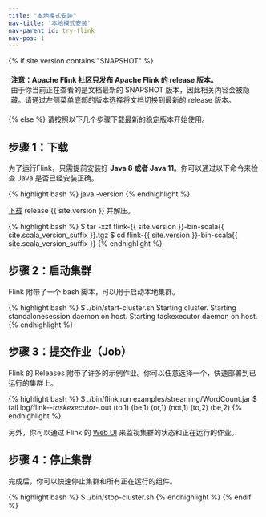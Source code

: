 ```yaml
---
title: "本地模式安装"
nav-title: '本地模式安装'
nav-parent_id: try-flink
nav-pos: 1
---
```

<!--
Licensed to the Apache Software Foundation (ASF) under one
or more contributor license agreements.  See the NOTICE file
distributed with this work for additional information
regarding copyright ownership.  The ASF licenses this file
to you under the Apache License, Version 2.0 (the
"License"); you may not use this file except in compliance
with the License.  You may obtain a copy of the License at

  http://www.apache.org/licenses/LICENSE-2.0

Unless required by applicable law or agreed to in writing,
software distributed under the License is distributed on an
"AS IS" BASIS, WITHOUT WARRANTIES OR CONDITIONS OF ANY
KIND, either express or implied.  See the License for the
specific language governing permissions and limitations
under the License.
-->
 
{% if site.version contains "SNAPSHOT" %}
<p style="border-radius: 5px; padding: 5px" class="bg-danger">
  <b>
  注意：Apache Flink 社区只发布 Apache Flink 的 release 版本。
  </b><br>
  由于你当前正在查看的是文档最新的 SNAPSHOT 版本，因此相关内容会被隐藏。请通过左侧菜单底部的版本选择将文档切换到最新的 release 版本。
</p>
{% else %}
请按照以下几个步骤下载最新的稳定版本开始使用。

<a name="step-1-download"></a>

## 步骤 1：下载

为了运行Flink，只需提前安装好 __Java 8 或者 Java 11__。你可以通过以下命令来检查 Java 是否已经安装正确。

{% highlight bash %}
java -version
{% endhighlight %}

[下载](https://flink.apache.org/downloads.html) release {{ site.version }} 并解压。

{% highlight bash %}
$ tar -xzf flink-{{ site.version }}-bin-scala{{ site.scala_version_suffix }}.tgz
$ cd flink-{{ site.version }}-bin-scala{{ site.scala_version_suffix }}
{% endhighlight %}

<a name="step-2-start-a-cluster"></a>

## 步骤 2：启动集群

Flink 附带了一个 bash 脚本，可以用于启动本地集群。

{% highlight bash %}
$ ./bin/start-cluster.sh
Starting cluster.
Starting standalonesession daemon on host.
Starting taskexecutor daemon on host.
{% endhighlight %}

<a name="step-3-submit-a-job"></a>

## 步骤 3：提交作业（Job）

Flink 的 Releases 附带了许多的示例作业。你可以任意选择一个，快速部署到已运行的集群上。

{% highlight bash %}
$ ./bin/flink run examples/streaming/WordCount.jar
$ tail log/flink-*-taskexecutor-*.out
  (to,1)
  (be,1)
  (or,1)
  (not,1)
  (to,2)
  (be,2)
{% endhighlight %}

另外，你可以通过 Flink 的 [Web UI](http://localhost:8081) 来监视集群的状态和正在运行的作业。

<a name="step-4-stop-the-cluster"></a>

## 步骤 4：停止集群

完成后，你可以快速停止集群和所有正在运行的组件。

{% highlight bash %}
$ ./bin/stop-cluster.sh
{% endhighlight %}
{% endif %}
